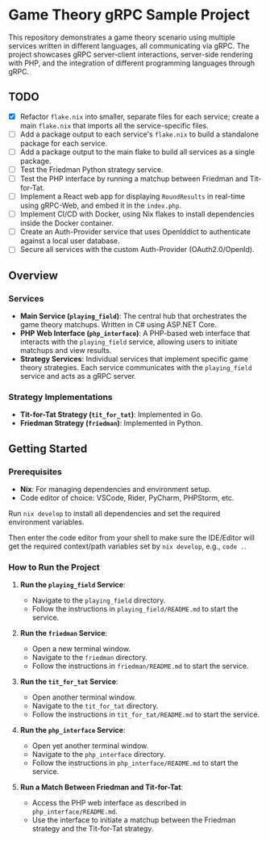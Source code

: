 # Game Theory gRPC Sample Project

This repository demonstrates a game theory scenario using multiple services written in different languages, all communicating via gRPC. The project showcases gRPC server-client interactions, server-side rendering with PHP, and the integration of different programming languages through gRPC.

## TODO

-   [x] Refactor `flake.nix` into smaller, separate files for each service; create a main `flake.nix` that imports all the service-specific files.
-   [ ] Add a package output to each service's `flake.nix` to build a standalone package for each service.
-   [ ] Add a package output to the main flake to build all services as a single package.
-   [ ] Test the Friedman Python strategy service.
-   [ ] Test the PHP interface by running a matchup between Friedman and Tit-for-Tat.
-   [ ] Implement a React web app for displaying `RoundResults` in real-time using gRPC-Web, and embed it in the `index.php`.
-   [ ] Implement CI/CD with Docker, using Nix flakes to install dependencies inside the Docker container.
-   [ ] Create an Auth-Provider service that uses OpenIddict to authenticate against a local user database.
-   [ ] Secure all services with the custom Auth-Provider (OAuth2.0/OpenId).

## Overview

### Services

-   **Main Service (`playing_field`)**: The central hub that orchestrates the game theory matchups. Written in C# using ASP.NET Core.
-   **PHP Web Interface (`php_interface`)**: A PHP-based web interface that interacts with the `playing_field` service, allowing users to initiate matchups and view results.
-   **Strategy Services**: Individual services that implement specific game theory strategies. Each service communicates with the `playing_field` service and acts as a gRPC server.

### Strategy Implementations

-   **Tit-for-Tat Strategy (`tit_for_tat`)**: Implemented in Go.
-   **Friedman Strategy (`friedman`)**: Implemented in Python.

## Getting Started

### Prerequisites

-   **Nix**: For managing dependencies and environment setup.
-   Code editor of choice: VSCode, Rider, PyCharm, PHPStorm, etc.

Run `nix develop` to install all dependencies and set the required environment variables.

Then enter the code editor from your shell to make sure the IDE/Editor will get the required context/path variables set by `nix develop`, e.g., `code .`.

### How to Run the Project

1. **Run the `playing_field` Service**:

    - Navigate to the `playing_field` directory.
    - Follow the instructions in `playing_field/README.md` to start the service.

2. **Run the `friedman` Service**:

    - Open a new terminal window.
    - Navigate to the `friedman` directory.
    - Follow the instructions in `friedman/README.md` to start the service.

3. **Run the `tit_for_tat` Service**:

    - Open another terminal window.
    - Navigate to the `tit_for_tat` directory.
    - Follow the instructions in `tit_for_tat/README.md` to start the service.

4. **Run the `php_interface` Service**:

    - Open yet another terminal window.
    - Navigate to the `php_interface` directory.
    - Follow the instructions in `php_interface/README.md` to start the service.

5. **Run a Match Between Friedman and Tit-for-Tat**:
    - Access the PHP web interface as described in `php_interface/README.md`.
    - Use the interface to initiate a matchup between the Friedman strategy and the Tit-for-Tat strategy.
